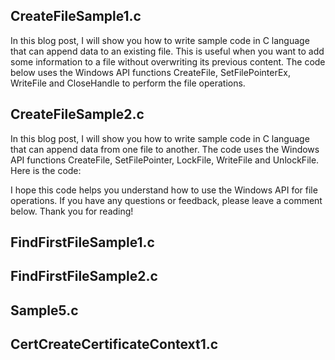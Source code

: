 ## CreateFileSample1.c
In this blog post, I will show you how to write sample code in C language that can append data to an existing file. This is useful when you want to add some information to a file without overwriting its previous content. The code below uses the Windows API functions CreateFile, SetFilePointerEx, WriteFile and CloseHandle to perform the file operations.

## CreateFileSample2.c
In this blog post, I will show you how to write sample code in C language that can append data from one file to another. The code uses the Windows API functions CreateFile, SetFilePointer, LockFile, WriteFile and UnlockFile. Here is the code:

I hope this code helps you understand how to use the Windows API for file operations. If you have any questions or feedback, please leave a comment below. Thank you for reading!

## FindFirstFileSample1.c
## FindFirstFileSample2.c
## Sample5.c
## CertCreateCertificateContext1.c
